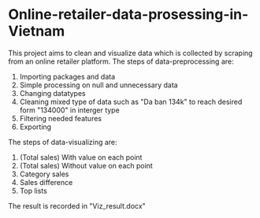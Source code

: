 # Online-retailer-data-prosessing-in-Vietnam
This project aims to clean and visualize data which is collected by scraping from an online retailer platform.
The steps of data-preprocessing are:
1) Importing packages and data
2) Simple processing on null and unnecessary data
3) Changing datatypes
4) Cleaning mixed type of data such as "Da ban 134k" to reach desired form "134000" in interger type
5) Filtering needed features
6) Exporting

The steps of data-visualizing are:
1) (Total sales) With value on each point
2) (Total sales) Without value on each point
3) Category sales
4) Sales difference
5) Top lists

The result is recorded in "Viz_result.docx"
